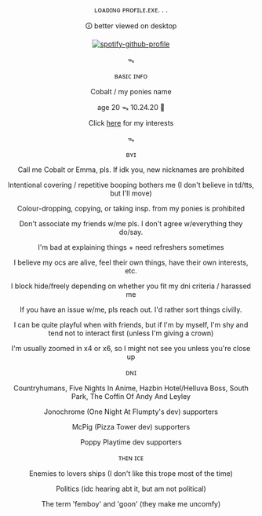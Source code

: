 <div align="center">
ʟᴏᴀᴅɪɴɢ ᴘʀᴏғɪʟᴇ.ᴇxᴇ. . .

🛈 better viewed on desktop

[![spotify-github-profile](https://spotify-github-profile.kittinanx.com/api/view?uid=0m2tgbetpzzj8u1noxf0e2b8h&cover_image=true&theme=natemoo-re&show_offline=true&background_color=121212&interchange=true&bar_color=0047ab&bar_color_cover=false)](https://github.com/kittinan/spotify-github-profile)

ᯓ

ʙᴀsɪᴄ ɪɴғᴏ

Cobalt / my ponies name

age 20 ᯓ 10.24.20 💙

Click [here](https://github.com/cobaltpngsituation/thefootsoldier) for my interests

ᯓ

ʙʏɪ

Call me Cobalt or Emma, pls. If idk you, new nicknames are prohibited

Intentional covering / repetitive booping bothers me (I don't believe in td/tts, but I'll move)

Colour-dropping, copying, or taking insp. from my ponies is prohibited

Don't associate my friends w/me pls. I don't agree w/everything they do/say.

I'm bad at explaining things + need refreshers sometimes

I believe my ocs are alive, feel their own things, have their own interests, etc.

I block hide/freely depending on whether you fit my dni criteria / harassed me

If you have an issue w/me, pls reach out. I'd rather sort things civilly.

I can be quite playful when with friends, but if I'm by myself, I'm shy and tend not to interact first (unless I'm giving a crown)

I'm usually zoomed in x4 or x6, so I might not see you unless you're close up

ᴅɴɪ

Countryhumans, Five Nights In Anime, Hazbin Hotel/Helluva Boss, South Park, The Coffin Of Andy And Leyley

Jonochrome (One Night At Flumpty's dev) supporters

McPig (Pizza Tower dev) supporters

Poppy Playtime dev supporters

ᴛʜɪɴ ɪᴄᴇ

Enemies to lovers ships (I don't like this trope most of the time)

Politics (idc hearing abt it, but am not political)

The term 'femboy' and 'goon' (they make me uncomfy)
